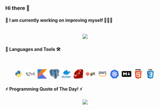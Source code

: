 
### Hi there 👋

  #### 🔭 I am currently working on improving myself 👩🏻‍💻 <br><br>
  
<p align="center">
<img height="180em" src="https://github-readme-streak-stats.herokuapp.com?user=meghatiku&stroke=170404&fire=70A172&ring=DD502AE9&currStreakLabel=1C396E&border=black" />
</p> 
  
#### 🌱 Languages and Tools 🛠

<!-- ![Python](https://img.shields.io/badge/-Python-white?style=flat-square&logo=python&border=true)&nbsp;
![Flask](https://img.shields.io/badge/-Flask-grey?style=flat-square&logo=flask)&nbsp;
![Shell](https://img.shields.io/badge/Shell-white?style=flat-square&logo=gnu-bash)&nbsp;
![Kotlin](https://img.shields.io/badge/-Kotlin-white?style=flat-square&logo=kotlin)&nbsp;
![Markdown](https://img.shields.io/badge/-Markdown-black?style=flat-square&logo=markdown)&nbsp;

![Docker](https://img.shields.io/badge/-Docker-white?style=flat-square&logo=docker)
![Git](https://img.shields.io/badge/-Git-white?style=flat-square&logo=git)&nbsp;
![GitHub](https://img.shields.io/badge/-GitHub-grey?style=flat-square&logo=github)&nbsp;
![PostgreSQL](https://img.shields.io/badge/-PostgreSQL-white?style=flat-square&logo=postgresql)&nbsp;

![Visual Studio Code](https://img.shields.io/badge/-Visual%20Studio%20Code-white?style=flat-square&logo=visual-studio-code&logoColor=007ACC)&nbsp;
![IntelliJ](https://img.shields.io/badge/-IntelliJ-lightgrey?style=flat-square&logo=jetbrains)&nbsp;
![Postman](https://img.shields.io/badge/-Postman-white?style=flat-square&logo=postman)&nbsp;
![Ruby](https://img.shields.io/badge/-Ruby-red?style=flat-square&logo=ruby)&nbsp; -->
 
 &nbsp;&nbsp;&nbsp;&nbsp;&nbsp;&nbsp;
   <p align="center">
   <img height="30" src="https://raw.githubusercontent.com/github/explore/80688e429a7d4ef2fca1e82350fe8e3517d3494d/topics/python/python.png">&nbsp;
   <img height="30" src="https://raw.githubusercontent.com/github/explore/80688e429a7d4ef2fca1e82350fe8e3517d3494d/topics/flask/flask.png">&nbsp;
   <img height="30" src="https://raw.githubusercontent.com/github/explore/80688e429a7d4ef2fca1e82350fe8e3517d3494d/topics/kotlin/kotlin.png">&nbsp;
   <img height="30" src="https://raw.githubusercontent.com/github/explore/80688e429a7d4ef2fca1e82350fe8e3517d3494d/topics/postgresql/postgresql.png">&nbsp;
   <img height="30" src="https://raw.githubusercontent.com/github/explore/80688e429a7d4ef2fca1e82350fe8e3517d3494d/topics/docker/docker.png">&nbsp;
   <img height="30" src="https://raw.githubusercontent.com/github/explore/5c058a388828bb5fde0bcafd4bc867b5bb3f26f3/topics/ruby/ruby.png">&nbsp;
   <img height="30" src="https://raw.githubusercontent.com/github/explore/80688e429a7d4ef2fca1e82350fe8e3517d3494d/topics/git/git.png">&nbsp;
   <img height="30" src="https://raw.githubusercontent.com/github/explore/80688e429a7d4ef2fca1e82350fe8e3517d3494d/topics/aws/aws.png">&nbsp;
   <img height="30" src="https://raw.githubusercontent.com/github/explore/80688e429a7d4ef2fca1e82350fe8e3517d3494d/topics/kubernetes/kubernetes.png">&nbsp;
   <img height="30" src="https://raw.githubusercontent.com/github/explore/80688e429a7d4ef2fca1e82350fe8e3517d3494d/topics/markdown/markdown.png">&nbsp;
   <img height="30" src="https://raw.githubusercontent.com/github/explore/80688e429a7d4ef2fca1e82350fe8e3517d3494d/topics/html/html.png">&nbsp;
   <img height="30" src="https://raw.githubusercontent.com/github/explore/80688e429a7d4ef2fca1e82350fe8e3517d3494d/topics/css/css.png">&nbsp;
   
</p>
<!-- ### _⚡ Nothing Worth Having Comes Easy! ⚡_ -->

<!-- ![trophy](https://github-profile-trophy.vercel.app/?username=meghatiku&title=Commit&theme=onedark) -->
#### ⚡ Programming Quote of The Day! ⚡

<p align="center">
  <img src="https://quotes-github-readme.vercel.app/api?"/>
  <br>

</p> 


<!-- ![Github stats](https://github-readme-stats.vercel.app/api/?username=meghatiku&show_icons=true&title_color=fff&icon_color=79ff97&text_color=9f9f9f&bg_color=151515&count_private=true&include_all_commits=true&hide=issues,stars&hide_title=true)--->
